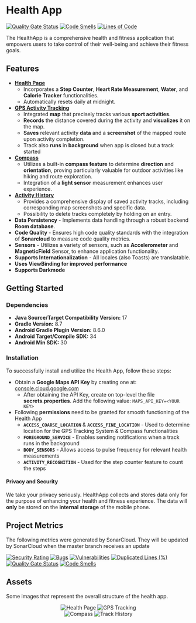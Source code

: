# Health App
[![Quality Gate Status](https://sonarcloud.io/api/project_badges/measure?project=djamn-org_health-app-v2&metric=alert_status)](https://sonarcloud.io/summary/new_code?id=djamn-org_health-app-v2)
[![Code Smells](https://sonarcloud.io/api/project_badges/measure?project=djamn-org_health-app-v2&metric=code_smells)](https://sonarcloud.io/summary/new_code?id=djamn-org_health-app-v2)
[![Lines of Code](https://sonarcloud.io/api/project_badges/measure?project=djamn-org_health-app-v2&metric=ncloc)](https://sonarcloud.io/summary/new_code?id=djamn-org_health-app-v2)

The HealthApp is a comprehensive health and fitness application that empowers users to take control of their well-being and achieve their fitness goals.

## Features
- **<u>Health Page</u>**
  - Incorporates a **Step Counter**, **Heart Rate Measurement**, **Water**, and **Calorie Tracker** functionalities.
  - Automatically resets daily at midnight.
- **<u>GPS Activity Tracking</u>**
  - Integrated **map** that precisely tracks various **sport activities**.
  - **Records** the distance covered during the activity and **visualizes** it on the map.
  - **Saves** relevant activity **data** and a **screenshot** of the mapped route upon activity completion.
  - Track also **runs** in **background** when app is closed but a track started
- **<u>Compass</u>**
  - Utilizes a built-in **compass feature** to determine **direction** and **orientation**, proving particularly valuable for outdoor activities like hiking and route exploration.
  - Integration of a **light sensor** measurement enhances user experience.
- **<u>Activity History</u>**
  - Provides a comprehensive display of saved activity tracks, including corresponding map screenshots and specific data.
  - Possibility to delete tracks completely by holding on an entry.
- **Data Persistency** - Implements data handling through a robust backend **Room database**.
- **Code Quality** - Ensures high code quality standards with the integration of **Sonarcloud** to measure code quality metrics.
- **Sensors** - Utilizes a variety of sensors, such as **Accelerometer** and **MagneticField** Sensor, to enhance application functionality.
- **Supports Internationalization** - All locales (also Toasts) are translatable.
- **Uses ViewBinding for improved performance**
- **Supports Darkmode**

## Getting Started
### Dependencies
- **Java Source/Target Compatibility Version:** 17
- **Gradle Version:** 8.7
- **Android Gradle Plugin Version:** 8.6.0
- **Android Target/Compile SDK:** 34
- **Android Min SDK:** 30
### Installation
To successfully install and utilize the Health App, follow these steps:
- Obtain a **Google Maps API Key** by creating one at: [console.cloud.google.com](https://console.cloud.google.com/google/maps-apis/)
  - After obtaining the API Key, create on top-level the file **secrets.properties**. Add the following value: ``MAPS_API_KEY=<YOUR KEY>``
- Following **permissions** need to be granted for smooth functioning of the Health App
  - **``ACCESS_COARSE_LOCATION``** & **``ACCESS_FINE_LOCATION``** - Used to determine location for the GPS Tracking System & Compass functionalities
  - **``FOREGROUND_SERVICE``** - Enables sending notifications when a track runs in the background
  - **``BODY_SENSORS``** - Allows access to pulse frequency for relevant health measurements
  - **``ACTIVITY_RECOGNITION``** - Used for the step counter feature to count the steps


#### Privacy and Security
We take your privacy seriously. HealthApp collects and stores data only for the purpose of enhancing your health and fitness experience. The data will **only** be stored on the **internal storage** of the mobile phone.

## Project Metrics
The following metrics were generated by SonarCloud. They will be updated by SonarCloud when the master branch receives an update

[![Security Rating](https://sonarcloud.io/api/project_badges/measure?project=djamn-org_health-app-v2&metric=security_rating)](https://sonarcloud.io/summary/new_code?id=djamn-org_health-app-v2)
[![Bugs](https://sonarcloud.io/api/project_badges/measure?project=djamn-org_health-app-v2&metric=bugs)](https://sonarcloud.io/summary/new_code?id=djamn-org_health-app-v2)
[![Vulnerabilities](https://sonarcloud.io/api/project_badges/measure?project=djamn-org_health-app-v2&metric=vulnerabilities)](https://sonarcloud.io/summary/new_code?id=djamn-org_health-app-v2)
[![Duplicated Lines (%)](https://sonarcloud.io/api/project_badges/measure?project=djamn-org_health-app-v2&metric=duplicated_lines_density)](https://sonarcloud.io/summary/new_code?id=djamn-org_health-app-v2)
[![Quality Gate Status](https://sonarcloud.io/api/project_badges/measure?project=djamn-org_health-app-v2&metric=alert_status)](https://sonarcloud.io/summary/new_code?id=djamn-org_health-app-v2)
[![Code Smells](https://sonarcloud.io/api/project_badges/measure?project=djamn-org_health-app-v2&metric=code_smells)](https://sonarcloud.io/summary/new_code?id=djamn-org_health-app-v2)

## Assets
Some images that represent the overall structure of the health app.

<p align="center">
  <img src="/assets/health2.png" alt="Health Page">
  <img src="/assets/gps2.png" alt="GPS Tracking">
  <br>
  <img src="/assets/compass2.png" alt="Compass">
  <img src="/assets/history2.png" alt="Track History">
</p>
